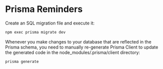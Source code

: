# Prisma Reminders

Create an SQL migration file and execute it:

```Bash
npm exec prisma migrate dev
```

Whenever you make changes to your database that are reflected in the Prisma schema, you need to manually re-generate Prisma Client to update the generated code in the node_modules/.prisma/client directory:

```Bash
prisma generate
```
